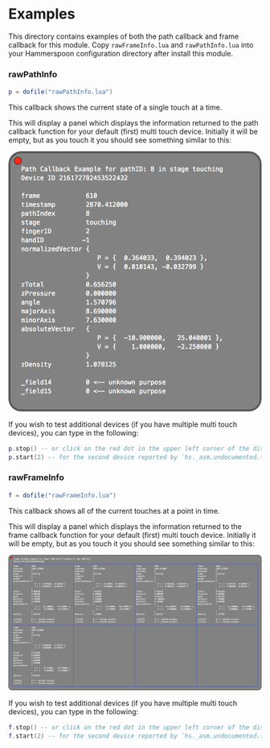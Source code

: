 Examples
========

This directory contains examples of both the path callback and frame callback for this module.  Copy `rawFrameInfo.lua` and `rawPathInfo.lua` into your Hammerspoon configuration directory after install this module.

### rawPathInfo

~~~lua
p = dofile("rawPathInfo.lua")
~~~

This callback shows the current state of a single touch at a time.

This will display a panel which displays the information returned to the path callback function for your default (first) multi touch device.  Initially it will be empty, but as you touch it you should see something similar to this:

![Image of raw path information](images/pathExample.png)

If you wish to test additional devices (if you have multiple multi touch devices), you can type in the following:

~~~lua
p.stop() -- or click on the red dot in the upper left corner of the displayed information panel.
p.start(2) -- for the second device reported by `hs._asm.undocumented.touchdevice.devices()`, etc.
~~~


### rawFrameInfo

~~~lua
f = dofile("rawFrameInfo.lua")
~~~

This callback shows all of the current touches at a point in time.

This will display a panel which displays the information returned to the frame callback function for your default (first) multi touch device.  Initially it will be empty, but as you touch it you should see something similar to this:

![Image of raw path information](images/frameExample.png)

If you wish to test additional devices (if you have multiple multi touch devices), you can type in the following:

~~~lua
f.stop() -- or click on the red dot in the upper left corner of the displayed information panel.
f.start(2) -- for the second device reported by `hs._asm.undocumented.touchdevice.devices()`, etc.
~~~
